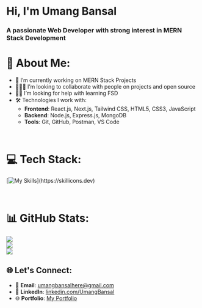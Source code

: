 # Hi, I'm Umang Bansal



### A passionate Web Developer with strong interest in MERN Stack Development


# 💫 About Me:
- 🔭 I’m currently working on MERN Stack Projects
- 🧑🏻‍💻 I’m looking to collaborate with people on projects and open source
- 🤝🏼 I’m looking for help with learning FSD
- 🛠️ Technologies I work with:
  - **Frontend**: React.js, Next.js, Tailwind CSS, HTML5, CSS3, JavaScript  
  - **Backend**: Node.js, Express.js, MongoDB  
  - **Tools**: Git, GitHub, Postman, VS Code  

<br/>

# 💻 Tech Stack:

[![My Skills](https://skillicons.dev/icons?i=html,css,js,react,mongodb,expressjs,nodejs,tailwind,postman,vercel,vscode,git,)](https://skillicons.dev)

<br/>

# 📊 GitHub Stats:
![](https://github-readme-stats.vercel.app/api?username=umanghere&theme=tokyonight&hide_border=false&include_all_commits=false&count_private=false)<br/>
![](https://nirzak-streak-stats.vercel.app/?user=umanghere&theme=tokyonight&hide_border=false)<br/>
![](https://github-readme-stats.vercel.app/api/top-langs/?username=umanghere&theme=tokyonight&hide_border=false&include_all_commits=false&count_private=false&layout=compact)

<!-- Proudly created with GPRM ( https://gprm.itsvg.in ) -->


## 🌐 Let's Connect:


- 📧 **Email**: umangbansalhere@gmail.com
- 💼 **LinkedIn**: [linkedin.com/UmangBansal](https://linkedin.com/in/https://linkedin.com/in/umang-bansal-18314821b)  
- 🌐 **Portfolio**: [My Portfolio](https://portfolio-umang.vercel.app/)  
